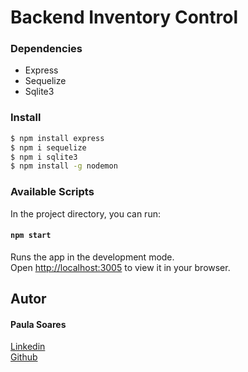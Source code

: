 # Backend Inventory Control

### Dependencies
- Express
- Sequelize
- Sqlite3

### Install
```bash
$ npm install express
$ npm i sequelize
$ npm i sqlite3
$ npm install -g nodemon
```

### Available Scripts

In the project directory, you can run:

#### `npm start`

Runs the app in the development mode.\
Open [http://localhost:3005](http://localhost:3005) to view it in your browser.

 ## Autor
 #### Paula Soares
 <a href= "https://www.linkedin.com/in/paulaso/" target=_blanck>Linkedin<a/>
  <br>
  <a href= "https://github.com/paulinha-19/portfolio-certificados" target=_blanck>Github<a/>
